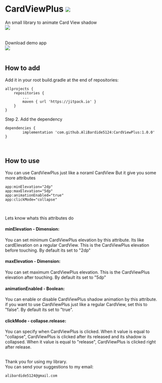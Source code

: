 # CardViewPlus [![](https://jitpack.io/v/AliBardide5124/CardViewPlus.svg)](https://jitpack.io/#AliBardide5124/CardViewPlus)
 An small library to animate Card View shadow
<br/>
[![](https://drive.google.com/uc?authuser=0&id=1M0buUC6WQiKrr7oQEtO1y0rH53j5MXl9&export=download)](https://drive.google.com/file/d/1M0buUC6WQiKrr7oQEtO1y0rH53j5MXl9/view?usp=drivesdk)
<br/>
<br/>
<br/>
Download demo app 
<br/>
[![](https://drive.google.com/uc?authuser=0&id=1d4cH9m1ev8TLYwQHBcXsBcXUbee7PudO&export=download)](https://drive.google.com/uc?authuser=0&id=1PGaxhKUXieBOdJNAn2VwCsLl_6knV7DK&export=download)
<br/>
<br/>

## How to add
Add it in your root build.gradle at the end of repositories:

	allprojects {
		repositories {
			...
			maven { url 'https://jitpack.io' }
		}
	}
Step 2. Add the dependency

	dependencies {
	        implementation 'com.github.AliBardide5124:CardViewPlus:1.0.0'
	}
<br/>

## How to use
You can use CardViewPlus just like a noraml CardView
But it give you some more attributes 

	app:minElevation="2dp"
	app:maxElevation="5dp"
	app:animationEnabled="true"
	app:clickMode="collapse"
<br/>

  Lets know whats this attributes do
<br/>

  #### minElevation - Dimension:
   You can set minimum CardViewPlus elevation by this attribute. Its like cardElevation on a regular CardView. This is the CardViewPlus elevation before touching.  By default its set to "2dp"
<br/>
  #### maxElevation - Dimension:
   You can set maximum CardViewPlus elevation. This is the CardViewPlus elevation after touching. By default its set to "5dp"
 <br/>
 #### animationEnabled - Boolean: 
   You can enable or disable CardViewPlus shadow animation by this attribute. if you want to use CardViewPlus just like a regular CardView, set this to "false". By default its set to "true".
<br/>
#### clickMode - collapse.release:
   You can specify when CardViewPlus is clicked. When it value is equal to "collapse", CardViewPlus is clicked after its released and its shadow is collapsed. When it value is equal to "release", CardViewPlus is clicked right after release.
<br/>
<br/>

  Thank you for using my library.
  <br/>
  You can send your suggestions to my email: 
   
	alibardide5124@gmail.com 
  
